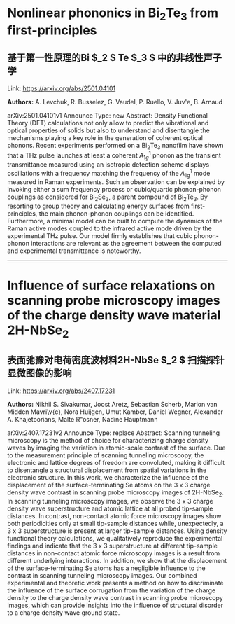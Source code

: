 # Nonlinear phononics in Bi$_2$Te$_3$ from first-principles

## 基于第一性原理的Bi $_2 $ Te $_3 $ 中的非线性声子学

Link: https://arxiv.org/abs/2501.04101

**Authors:** A. Levchuk, R. Busselez, G. Vaudel, P. Ruello, V. Juv\'e, B. Arnaud

arXiv:2501.04101v1 Announce Type: new 
Abstract: Density Functional Theory (DFT) calculations not only allow to predict the vibrational and optical properties of solids but also to understand and disentangle the mechanisms playing a key role in the generation of coherent optical phonons. Recent experiments performed on a Bi$_2$Te$_3$ nanofilm have shown that a THz pulse launches at least a coherent $A_{1g}^1$ phonon as the transient transmittance measured using an isotropic detection scheme displays oscillations with a frequency matching the frequency of the $A_{1g}^1$ mode measured in Raman experiments. Such an observation can be explained by invoking either a sum frequency process or cubic/quartic phonon-phonon couplings as considered for Bi$_2$Se$_3$, a parent compound of Bi$_2$Te$_3$. By resorting to group theory and calculating energy surfaces from first-principles, the main phonon-phonon couplings can be identified. Furthermore, a minimal model can be built to compute the dynamics of the Raman active modes coupled to the infrared active mode driven by the experimental THz pulse. Our model firmly establishes that cubic phonon-phonon interactions are relevant as the agreement between the computed and experimental transmittance is noteworthy.


---
# Influence of surface relaxations on scanning probe microscopy images of the charge density wave material 2H-NbSe$_2$

## 表面弛豫对电荷密度波材料2H-NbSe $_2 $ 扫描探针显微图像的影响

Link: https://arxiv.org/abs/2407.17231

**Authors:** Nikhil S. Sivakumar, Joost Aretz, Sebastian Scherb, Marion van Midden Mavri\v{c}, Nora Huijgen, Umut Kamber, Daniel Wegner, Alexander A. Khajetoorians, Malte R\"osner, Nadine Hauptmann

arXiv:2407.17231v2 Announce Type: replace 
Abstract: Scanning tunneling microscopy is the method of choice for characterizing charge density waves by imaging the variation in atomic-scale contrast of the surface. Due to the measurement principle of scanning tunneling microscopy, the electronic and lattice degrees of freedom are convoluted, making it difficult to disentangle a structural displacement from spatial variations in the electronic structure. In this work, we characterize the influence of the displacement of the surface-terminating Se atoms on the 3 x 3 charge density wave contrast in scanning probe microscopy images of 2H-NbSe$_2$. In scanning tunneling microscopy images, we observe the 3 x 3 charge density wave superstructure and atomic lattice at all probed tip-sample distances. In contrast, non-contact atomic force microscopy images show both periodicities only at small tip-sample distances while, unexpectedly, a 3 x 3 superstructure is present at larger tip-sample distances. Using density functional theory calculations, we qualitatively reproduce the experimental findings and indicate that the 3 x 3 superstructure at different tip-sample distances in non-contact atomic force microscopy images is a result from different underlying interactions. In addition, we show that the displacement of the surface-terminating Se atoms has a negligible influence to the contrast in scanning tunneling microscopy images. Our combined experimental and theoretic work presents a method on how to discriminate the influence of the surface corrugation from the variation of the charge density to the charge density wave contrast in scanning probe microscopy images, which can provide insights into the influence of structural disorder to a charge density wave ground state.

